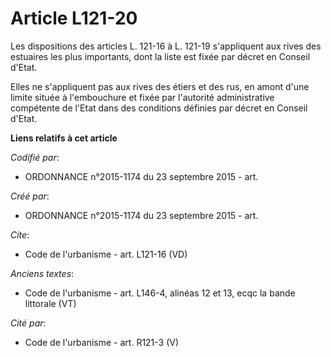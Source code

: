 # Article L121-20

Les dispositions des articles L. 121-16 à L. 121-19 s'appliquent aux rives des estuaires les plus importants, dont la liste
est fixée par décret en Conseil d'Etat. 

Elles ne s'appliquent pas aux rives des étiers et des rus, en amont d'une limite située à l'embouchure et fixée par
l'autorité administrative compétente de l'Etat dans des conditions définies par décret en Conseil d'Etat.

**Liens relatifs à cet article**

_Codifié par_:

  - ORDONNANCE n°2015-1174 du 23 septembre 2015 - art.

_Créé par_:

  - ORDONNANCE n°2015-1174 du 23 septembre 2015 - art.

_Cite_:

  - Code de l'urbanisme - art. L121-16 (VD)

_Anciens textes_:

  - Code de l'urbanisme - art. L146-4, alinéas 12 et 13, ecqc la bande littorale (VT)

_Cité par_:

  - Code de l'urbanisme - art. R121-3 (V)
